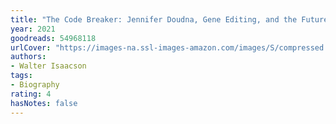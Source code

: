 ```yaml
---
title: "The Code Breaker: Jennifer Doudna, Gene Editing, and the Future of the Human Race"
year: 2021
goodreads: 54968118
urlCover: "https://images-na.ssl-images-amazon.com/images/S/compressed.photo.goodreads.com/books/1610894755i/54968118.jpg"
authors:
- Walter Isaacson
tags:
- Biography
rating: 4
hasNotes: false
---
```

